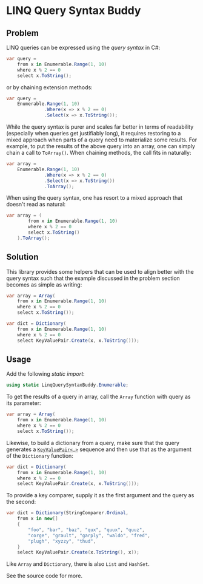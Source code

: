 # LINQ Query Syntax Buddy


## Problem

LINQ queries can be expressed using the _query syntax_ in C#:

```c#
var query =
    from x in Enumerable.Range(1, 10)
    where x % 2 == 0
    select x.ToString();
```

or by chaining extension methods:

```c#
var query =
    Enumerable.Range(1, 10)
              .Where(x => x % 2 == 0)
              .Select(x => x.ToString());
```

While the query syntax is purer and scales far better in terms of readability
(especially when queries get justifiably long), it requires restoring to a
mixed approach when parts of a query need to materialize some results. For
example, to put the results of the above query into an array, one can simply
chain a call to `ToArray()`. When chaining methods, the call fits in
naturally:

```c#
var array =
    Enumerable.Range(1, 10)
              .Where(x => x % 2 == 0)
              .Select(x => x.ToString())
              .ToArray();
```

When using the query syntax, one has resort to a mixed approach that doesn't
read as natural:

```c#
var array = (
        from x in Enumerable.Range(1, 10)
        where x % 2 == 0
        select x.ToString()
    ).ToArray();
```


## Solution

This library provides some helpers that can be used to align better with the
query syntax such that the example discussed in the problem section becomes
as simple as writing:

```c#
var array = Array(
    from x in Enumerable.Range(1, 10)
    where x % 2 == 0
    select x.ToString());
```

```c#
var dict = Dictionary(
    from x in Enumerable.Range(1, 10)
    where x % 2 == 0
    select KeyValuePair.Create(x, x.ToString()));
```


## Usage

Add the following _static import_:

```c#
using static LinqQuerySyntaxBuddy.Enumerable;
```

To get the results of a query in array, call the `Array` function with
query as its parameter:

```c#
var array = Array(
    from x in Enumerable.Range(1, 10)
    where x % 2 == 0
    select x.ToString());
```

Likewise, to build a dictionary from a query, make sure that the query
generates a [`KeyValuePair<,>`][kvp] sequence and then use that as the
argument of the `Dictionary` function:

```c#
var dict = Dictionary(
    from x in Enumerable.Range(1, 10)
    where x % 2 == 0
    select KeyValuePair.Create(x, x.ToString()));
```

To provide a key comparer, supply it as the first argument and the query as
the second:

```c#
var dict = Dictionary(StringComparer.Ordinal,
    from x in new[]
    {
        "foo", "bar", "baz", "qux", "quux", "quuz",
        "corge", "grault", "garply", "waldo", "fred",
        "plugh", "xyzzy", "thud",
    }
    select KeyValuePair.Create(x.ToString(), x));
```

Like `Array` and `Dictionary`, there is also `List` and `HashSet`.

See the source code for more.


  [kvp]: https://docs.microsoft.com/en-us/dotnet/api/system.collections.generic.keyvaluepair-2
  [todict]: https://docs.microsoft.com/en-us/dotnet/api/system.linq.enumerable.todictionary?view=netcore-3.1#System_Linq_Enumerable_ToDictionary__2_System_Collections_Generic_IEnumerable___0__System_Func___0___1__System_Collections_Generic_IEqualityComparer___1__
